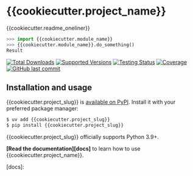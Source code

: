 # {{cookiecutter.project_name}}

{{cookiecutter.readme_oneliner}}

```python
>>> import {{cookiecutter.module_name}}
>>> {{cookiecutter.module_name}}.do_something()
Result
```

[![Total Downloads](https://img.shields.io/pepy/dt/{{cookiecutter.project_slug}})][pypi]
[![Supported Versions](https://img.shields.io/pypi/pyversions/{{cookiecutter.project_slug}}.svg)][pypi]
[![Testing Status](https://img.shields.io/github/actions/workflow/status/{{cookiecutter.__gh_slug}}/test.yml?branch=main&label=tests)][testing]
[![Coverage](https://img.shields.io/codecov/c/github/{{cookiecutter.__gh_slug}})][codecov]
[![GitHub last commit](https://img.shields.io/github/last-commit/{{cookiecutter.__gh_slug}})][github]

## Installation and usage

{{cookiecutter.project_slug}} is [available on PyPI][pypi].
Install it with your preferred package manager:

```sh
$ uv add {{cookiecutter.project_slug}}
$ pip install {{cookiecutter.project_slug}}
```

{{cookiecutter.project_slug}} officially supports Python 3.9+.

**[Read the documentation][docs]** to learn how to use {{cookiecutter.project_name}}.

[codecov]: https://codecov.io/github/{{cookiecutter.__gh_slug}}

[//]: # (TODO: Add documentation link)
[docs]:

[github]: https://github.com/{{cookiecutter.__gh_slug}}
[license]: https://github.com/{{cookiecutter.__gh_slug}}/blob/master/LICENSE
[pypi]: https://pypi.org/project/{{cookiecutter.project_slug}}/
[testing]: https://github.com/{{cookiecutter.__gh_slug}}/actions/workflows/test.yml
